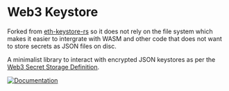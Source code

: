 # Web3 Keystore

Forked from [eth-keystore-rs][] so it does not rely on the file system which makes it easier to intergrate with WASM and other code that does not want to store secrets as JSON files on disc.

A minimalist library to interact with encrypted JSON keystores as per the [Web3 Secret Storage Definition](https://github.com/ethereum/wiki/wiki/Web3-Secret-Storage-Definition).

[![Documentation]][docs.rs]

[eth-keystore-rs]: https://github.com/roynalnaruto/eth-keystore-rs
[Documentation]: https://docs.rs/web3-keystore/badge.svg?version=0.4.1
[docs.rs]: https://docs.rs/web3-keystore/latest/web3_keystore/
